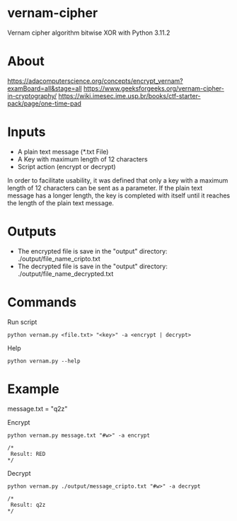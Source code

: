 # vernam-cipher

Vernam cipher algorithm bitwise XOR with Python 3.11.2

# About

https://adacomputerscience.org/concepts/encrypt_vernam?examBoard=all&stage=all
https://www.geeksforgeeks.org/vernam-cipher-in-cryptography/
https://wiki.imesec.ime.usp.br/books/ctf-starter-pack/page/one-time-pad

# Inputs

- A plain text message (\*.txt File)
- A Key with maximum length of 12 characters
- Script action (encrypt or decrypt)

In order to facilitate usability, it was defined that only a key with a maximum length of 12 characters can be sent as a parameter. If the plain text message has a longer length, the key is completed with itself until it reaches the length of the plain text message.

# Outputs

- The encrypted file is save in the "output" directory: ./output/file_name_cripto.txt
- The decrypted file is save in the "output" directory: ./output/file_name_decrypted.txt

# Commands

Run script

```
python vernam.py <file.txt> "<key>" -a <encrypt | decrypt>
```

Help

```
python vernam.py --help
```

# Example

message.txt = "q2z"

Encrypt

```
python vernam.py message.txt "#w>" -a encrypt

/*
 Result: RED
*/
```

Decrypt

```
python vernam.py ./output/message_cripto.txt "#w>" -a decrypt

/*
 Result: q2z
*/
```
